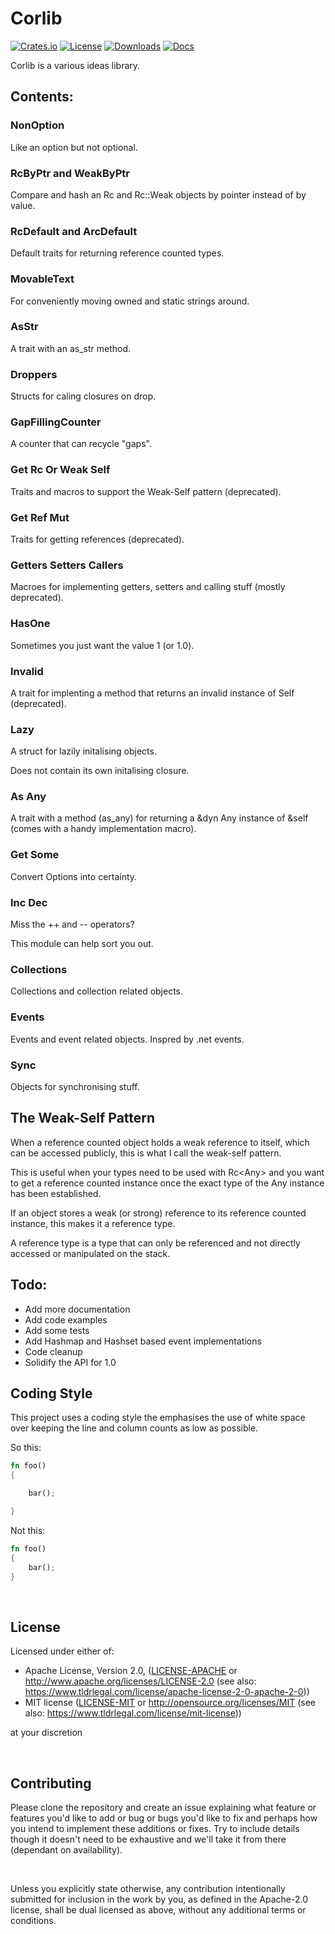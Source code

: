 # Corlib

[![Crates.io](https://img.shields.io/crates/v/corlib)](https://crates.io/crates/corlib)
[![License](https://img.shields.io/badge/license-MIT%2FApache-blue)](#license)
[![Downloads](https://img.shields.io/crates/d/corlib)](https://crates.io/crates/corlib)
[![Docs](https://docs.rs/corlib/badge.svg)](https://docs.rs/corlib/latest/corlib/)

Corlib is a various ideas library.  

## Contents:    

### NonOption

Like an option but not optional.    

### RcByPtr and WeakByPtr
  
Compare and hash an Rc and Rc::Weak objects by pointer instead of by value.  

### RcDefault and ArcDefault

Default traits for returning reference counted types.

### MovableText

For conveniently moving owned and static strings around.

### AsStr

A trait with an as_str method.

### Droppers

Structs for caling closures on drop.

### GapFillingCounter

A counter that can recycle "gaps".

### Get Rc Or Weak Self

Traits and macros to support the Weak-Self pattern (deprecated).

### Get Ref Mut

Traits for getting references (deprecated).

### Getters Setters Callers

Macroes for implementing getters, setters and calling stuff (mostly deprecated).

### HasOne

Sometimes you just want the value 1 (or 1.0).

### Invalid

A trait for implenting a method that returns an invalid instance of Self (deprecated).

### Lazy

A struct for lazily initalising objects.

Does not contain its own initalising closure.

### As Any

A trait with a method (as_any) for returning a &dyn Any instance of &self (comes with a handy implementation macro).

### Get Some

Convert Options into certainty.

### Inc Dec

Miss the ++ and -- operators?

This module can help sort you out.

### Collections

Collections and collection related objects.

### Events

Events and event related objects. Inspred by .net events.

### Sync

Objects for synchronising stuff.




## The Weak-Self Pattern

When a reference counted object holds a weak reference to itself, which can be accessed publicly, this is what I call the weak-self pattern.  

This is useful when your types need to be used with Rc\<Any\> and you want to get a reference counted instance once the exact type of the Any instance has been established. 

If an object stores a weak (or strong) reference to its reference counted instance, this makes it a reference type.

A reference type is a type that can only be referenced and not directly accessed or manipulated on the stack.



## Todo:

- Add more documentation
- Add code examples
- Add some tests
- Add Hashmap and Hashset based event implementations
- Code cleanup
- Solidify the API for 1.0

## Coding Style

This project uses a coding style the emphasises the use of white space over keeping the line and column counts as low as possible.

So this:

```rust
fn foo()
{

    bar();

}

```

Not this:

```rust
fn foo()
{
    bar();
}

```

<br/>

## License

Licensed under either of:

- Apache License, Version 2.0, ([LICENSE-APACHE](./LICENSE-APACHE) or http://www.apache.org/licenses/LICENSE-2.0 (see also: https://www.tldrlegal.com/license/apache-license-2-0-apache-2-0))
- MIT license ([LICENSE-MIT](./LICENSE-MIT) or http://opensource.org/licenses/MIT (see also: https://www.tldrlegal.com/license/mit-license))

at your discretion

<br/>

## Contributing

Please clone the repository and create an issue explaining what feature or features you'd like to add or bug or bugs you'd like to fix and perhaps how you intend to implement these additions or fixes. Try to include details though it doesn't need to be exhaustive and we'll take it from there (dependant on availability).

<br/>

Unless you explicitly state otherwise, any contribution intentionally submitted for inclusion in the work by you, as defined in the Apache-2.0 license, shall be dual licensed as above, without any additional terms or conditions.

